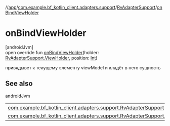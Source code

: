 //[app](../../../index.md)/[com.example.bf_kotlin_client.adapters.support](../index.md)/[RvAdapterSupport](index.md)/[onBindViewHolder](on-bind-view-holder.md)

# onBindViewHolder

[androidJvm]\
open override fun [onBindViewHolder](on-bind-view-holder.md)(holder: [RvAdapterSupport.ViewHolder](-view-holder/index.md), position: [Int](https://kotlinlang.org/api/latest/jvm/stdlib/kotlin/-int/index.html))

 привядывет к текущему элементу viewModel и кладёт в него сущность

## See also

androidJvm

| | |
|---|---|
| [com.example.bf_kotlin_client.adapters.support.RvAdapterSupport](on-create-view-holder.md) |  |
| [com.example.bf_kotlin_client.adapters.support.RvAdapterSupport.ViewModel](-view-model/index.md) |  |
